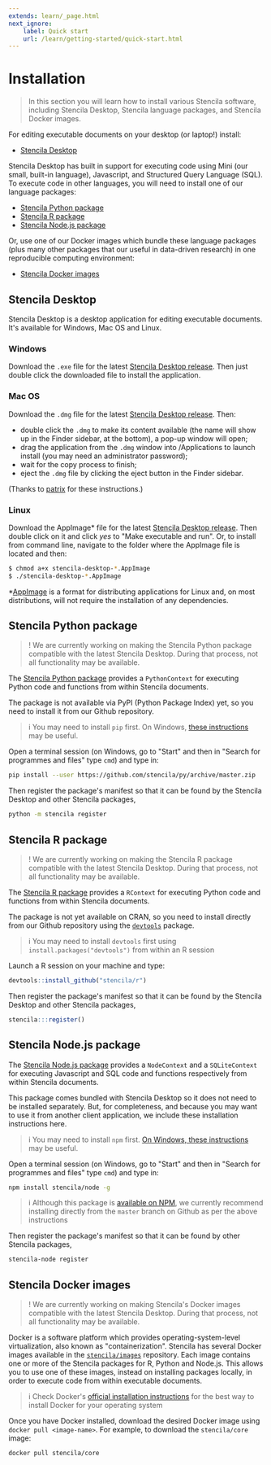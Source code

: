 ```yaml
---
extends: learn/_page.html
next_ignore:
    label: Quick start
    url: /learn/getting-started/quick-start.html
---
```


# Installation

> In this section you will learn how to install various Stencila software, including Stencila Desktop, Stencila language packages, and Stencila Docker images.

For editing executable documents on your desktop (or laptop!) install:

- [Stencila Desktop](#stencila-desktop)

Stencila Desktop has built in support for executing code using Mini (our small, built-in language), Javascript, and Structured Query Language (SQL). To execute code in other languages, you will need to install one of our language packages:

- [Stencila Python package](#stencila-python-package)
- [Stencila R package](#stencila-r-package)
- [Stencila Node.js package](#stencila-node.js-package)

Or, use one of our Docker images which bundle these language packages (plus many other packages that our useful in data-driven research) in one reproducible computing environment:

- [Stencila Docker images](#stencila-docker-images)


## Stencila Desktop

Stencila Desktop is a desktop application for editing executable documents. It's available for Windows, Mac OS and Linux.

### Windows

Download the `.exe` file for the latest [Stencila Desktop release]( https://github.com/stencila/desktop/releases). Then just double click the downloaded file to install the application.

### Mac OS

Download the `.dmg` file for the latest [Stencila Desktop release]( https://github.com/stencila/desktop/releases). Then:
 - double click the `.dmg` to make its content available (the name will show up in the Finder sidebar, at the bottom), a pop-up window will open;
 - drag the application from the `.dmg` window into /Applications to launch install (you may need an administrator password);
 - wait for the copy process to finish;
 - eject the `.dmg` file by clicking the eject button in the Finder sidebar.

(Thanks to [patrix](https://apple.stackexchange.com/a/64848) for these instructions.)

### Linux

Download the AppImage\* file for the latest [Stencila Desktop release]( https://github.com/stencila/desktop/releases). Then double click on it and click *yes* to "Make executable and run". Or, to install from command line, navigate to the folder where the AppImage file is located and then:

```bash
$ chmod a+x stencila-desktop-*.AppImage
$ ./stencila-desktop-*.AppImage
```
\*[AppImage](http://appimage.org/) is a format for distributing applications for Linux and, on most distributions, will not require the installation of any dependencies.


## Stencila Python package

>! We are currently working on making the Stencila Python package compatible with the latest Stencila Desktop. During that process, not all functionality may be available.

The [Stencila Python package](https://github.com/stencila/py) provides a `PythonContext` for executing Python code and functions from within Stencila documents.

The package is not available via PyPI (Python Package Index) yet, so you need to install it from our Github repository. 

>i You may need to install `pip` first. On Windows, [these instructions](https://dev.to/el_joft/installing-pip-on-windows) may be useful.

Open a terminal session (on Windows, go to "Start" and then in "Search for programmes and files" type `cmd`) and type in:

```bash
pip install --user https://github.com/stencila/py/archive/master.zip
```

Then register the package's manifest so that it can be found by the Stencila Desktop and other Stencila packages,

```bash
python -m stencila register
```


## Stencila R package

>! We are currently working on making the Stencila R package compatible with the latest Stencila Desktop. During that process, not all functionality may be available.

The [Stencila R package](https://github.com/stencila/r) provides a `RContext` for executing Python code and functions from within Stencila documents.

The package is not yet available on CRAN, so you need to install directly from our Github repository using the [`devtools`](https://github.com/hadley/devtools) package.

>i You may need to install `devtools` first using `install.packages("devtools")` from within an R session

Launch a R session on your machine and type:

```r
devtools::install_github("stencila/r")
```

Then register the package's manifest so that it can be found by the Stencila Desktop and other Stencila packages,

```r
stencila:::register()
```


## Stencila Node.js package

The [Stencila Node.js package](https://github.com/stencila/node) provides a `NodeContext` and a `SQLiteContext` for executing Javascript and SQL code and functions respectively from within Stencila documents.

This package comes bundled with Stencila Desktop so it does not need to be installed separately. But, for completeness, and because you may want to use it from another client application, we include these installation instructions here.

>i You may need to install `npm` first. [On Windows, these instructions](http://blog.teamtreehouse.com/install-node-js-npm-windows) may be useful.

Open a terminal session (on Windows, go to "Start" and then in "Search for programmes and files" type `cmd`) and type in:

```bash
npm install stencila/node -g
```

>i Although this package is [available on NPM](https://www.npmjs.com/package/stencila-node), we currently recommend installing directly from the `master` branch on Github as per the above instructions

Then register the package's manifest so that it can be found by other Stencila packages,

```bash
stencila-node register
```


## Stencila Docker images

>! We are currently working on making Stencila's Docker images compatible with the latest Stencila Desktop. During that process, not all functionality may be available.

Docker is a software platform which provides operating-system-level virtualization, also known as "containerization". Stencila has several Docker images available in the [`stencila/images`](https://github.com/stencila/images) repository. Each image contains one or more of the Stencila packages for R, Python and Node.js. This allows you to use one of these images, instead on installing packages locally, in order to execute code from within executable documents.

>i Check Docker's [official installation instructions](https://docs.docker.com/install/) for the best way to install Docker for your operating system

Once you have Docker installed, download the desired Docker image using `docker pull <image-name>`. For example, to download the `stencila/core` image:


```bash
docker pull stencila/core
```
